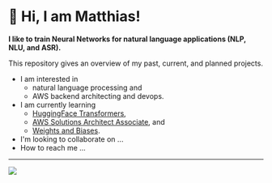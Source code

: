 # 👋 Hi, I am Matthias!

**I like to train Neural Networks for natural language applications (NLP, NLU, and ASR).**

This repository gives an overview of my past, current, and planned projects.

- I am interested in
  - natural language processing and
  - AWS backend architecting and devops.
- I am currently learning
  - [HuggingFace Transformers](https://huggingface.co/course/chapter6/1),
  - [AWS Solutions Architect Associate](https://aws.amazon.com/certification/certified-solutions-architect-associate/), and
  - [Weights and Biases](https://wandb.ai/site/sweeps).
- I'm looking to collaborate on ...
- How to reach me ...

---
![](https://komarev.com/ghpvc/?username=matthiasdroth)



<!---
matthiasdroth/matthiasdroth is a ✨ special ✨ repository because its `README.md` (this file) appears on your GitHub profile.
You can click the Preview link to take a look at your changes.
--->
